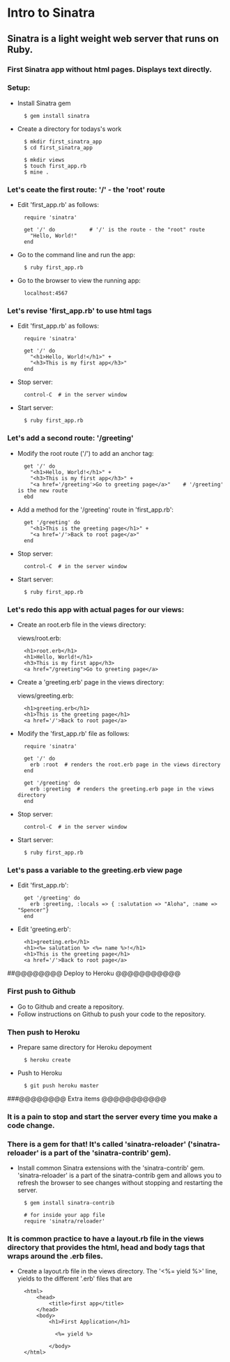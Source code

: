 # Intro to Sinatra

## Sinatra is a light weight web server that runs on Ruby. 

### First Sinatra app without html pages. Displays text directly.
### Setup:

* Install Sinatra gem

		$ gem install sinatra
		

* Create a directory for todays's work

		$ mkdir first_sinatra_app
		$ cd first_sinatra_app
		
		$ mkdir views
		$ touch first_app.rb
		$ mine .

		
### Let's ceate the first route: '/' - the 'root' route

* Edit 'first_app.rb' as follows:

		require 'sinatra'
		
		get '/' do           # '/' is the route - the "root" route
		  "Hello, World!"
		end
		  
* Go to the command line and run the app: 

		$ ruby first_app.rb
		
* Go to the browser to view the running app:

		localhost:4567
		
### Let's revise 'first_app.rb' to use html tags

* Edit 'first_app.rb' as follows:

		require 'sinatra'
		
		get '/' do
		  "<h1>Hello, World!</h1>" +
		  "<h3>This is my first app</h3>"
		end
* Stop server: 

		control-C  # in the server window
* Start server:  

		$ ruby first_app.rb


### Let's add a second route: '/greeting'

* Modify the root route ('/') to add an anchor tag:

		get '/' do
		  "<h1>Hello, World!</h1>" +
		  "<h3>This is my first app</h3>" +
		  "<a href='/greeting'>Go to greeting page</a>"    # '/greeting' is the new route
		ebd
		
* Add a method for the '/greeting' route in 'first_app.rb':

		get '/greeting' do
		  "<h1>This is the greeting page</h1>" +
		  "<a href='/'>Back to root page</a>"
		end

* Stop server: 

		control-C  # in the server window
* Start server:  

		$ ruby first_app.rb

		
### Let's redo this app with actual pages for our views:

* Create an root.erb file in the views directory:

	views/root.erb:
		
		<h1>root.erb</h1>
		<h1>Hello, World!</h1>
		<h3>This is my first app</h3>
		<a href="/greeting">Go to greeting page</a>

* Create a 'greeting.erb' page in the views directory:
		
	views/greeting.erb:
		
		<h1>greeting.erb</h1>
		<h1>This is the greeting page</h1>	
		<a href='/'>Back to root page</a>

* Modify the 'first_app.rb' file as follows:

		require 'sinatra'
		
		get '/' do  
		  erb :root  # renders the root.erb page in the views directory
		end
		
		get '/greeting' do
		  erb :greeting  # renders the greeting.erb page in the views directory
		end

* Stop server: 

		control-C  # in the server window
* Start server:  

		$ ruby first_app.rb
		
### Let's pass a variable to the greeting.erb view page

* Edit 'first_app.rb':

		get '/greeting' do
		  erb :greeting, :locals => { :salutation => "Aloha", :name => "Spencer"}
		end

* Edit 'greeting.erb':

		<h1>greeting.erb</h1>
		<h1><%= salutation %> <%= name %>!</h1>
		<h1>This is the greeting page</h1>	
		<a href='/'>Back to root page</a>
		
		

##@@@@@@@@ Deploy to Heroku @@@@@@@@@@@

### First push to Github
* Go to Github and create a repository. 
* Follow instructions on Github to push your code to the repository.

### Then push to Heroku

* Prepare same directory for Heroku depoyment

		$ heroku create

* Push to Heroku

		$ git push heroku master



###@@@@@@@@ Extra items @@@@@@@@@@@

### It is a pain to stop and start the server every time you make a code change. 
### There is a gem for that! It's called 'sinatra-reloader' ('sinatra-reloader' is a part of the 'sinatra-contrib' gem).

* Install common Sinatra extensions with the 'sinatra-contrib' gem. 'sinatra-reloader' is a part of the sinatra-contrib gem and allows you to refresh the browser to see changes without stopping and restarting the server.

		$ gem install sinatra-contrib
		
		# for inside your app file
		require 'sinatra/reloader'  

### It is common practice to have a layout.rb file in the views directory that provides the html, head and body tags that wraps around the .erb files.

* Create a layout.rb file in the views directory. The '<%= yield %>' line, yields to the
  different '.erb' files that are 

		<html>
			<head>
				<title>first app</title>
			</head>
			<body>
				<h1>First Application</h1>
				
				  <%= yield %>
				  
				</body>
		</html>



		